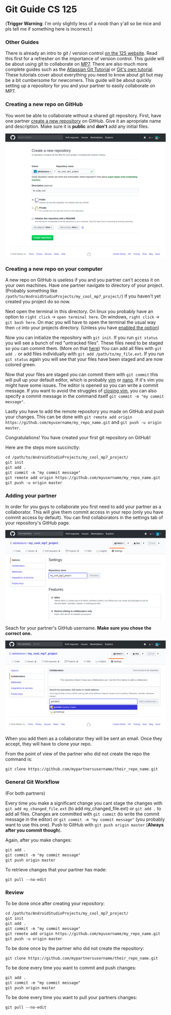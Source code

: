 # Git Guide CS 125
(**Trigger Warning**: I'm only slightly less of a noob than y'all so be nice and pls tell me if something here is incorrect.)

### Other Guides
There is already an intro to git / version control [on the 125 website](https://cs125.cs.illinois.edu/MP/setup/git/). Read this first for a refresher on the importance of version control. This guide will be about using git to collaborate on [MP7](https://cs125.cs.illinois.edu/MP/7/). There are also much more complete guides such as the [Atlassian Git Tutorial](https://www.atlassian.com/git/tutorials/what-is-version-control) or [Git's own tutorial](https://git-scm.com/docs/gittutorial). These tutorials cover about everything you need to know about git but may be a bit cumbersome for newcomers. This guide will be about quickly setting up a repository for you and your partner to easily collaborate on MP7.

### Creating a new repo on GitHub
You wont be able to collaborate without a shared git repository.
First, have one partner [create a new repository](https://github.com/new) on GitHub. Give it an apropriate name and description. Make sure it is <b>public</b> and <b>don't</b> add any initial files.

<img src="/img/new_repo.png" alt="new_repo.png"/>

### Creating a new repo on your computer
A new repo on GitHub is useless if you and you partner can't access it on your own machines. Have one partner navigate to directory of your project. (Probably something like `/path/to/AndroidStudioProjects/my_cool_mp7_project/`) If you haven't yet created you project do so now.

Next open the terminal in this directory. On linux you probably have an option to `right click` -> `open terminal here`. On windows, `right click` -> `git bash here`. On mac you will have to open the terminal the usual way then `cd` into your projects directory. (Unless you have [enabled the option](https://lifehacker.com/launch-an-os-x-terminal-window-from-a-specific-folder-1466745514))

Now you can initialize the repository with `git init`. If you run `git status` you will see a bunch of red "untracked files". These files need to be staged so you can commit them. (More on that [here](https://git-scm.com/book/en/v2/Git-Basics-Recording-Changes-to-the-Repository)) You can add all files with `git add .` or add files individually with `git add /path/to/my_file.ext`. If you run `git status` again you will see that your files have been staged and are now colored green.

Now that your files are staged you can commit them with `git commit` this will pull up your default editor, which is probably [vim](https://www.vim.org/) or [nano](https://www.nano-editor.org/). If it's vim you might have some issues. The editor is opened so you can write a commit message. If you want to avoid the struggles of [closing vim](https://itsfoss.com/how-to-exit-vim/), you can also specify a commit message in the command itself `git commit -m "my commit message"`.

Lastly you have to add the remote repository you made on GitHub and push your changes. This can be done with `git remote add origin https://github.com/myusername/my_repo_name.git` and `git push -u origin master`.

Congratulations! You have created your first git repository on GitHub!

Here are the steps more succinctly:
```
cd /path/to/AndroidStudioProjects/my_cool_mp7_project/
git init
git add .
git commit -m "my commit message"
git remote add origin https://github.com/myusername/my_repo_name.git
git push -u origin master
```

### Adding your partner

In order for you guys to collaborate you first need to add your partner as a collaborator. This will give them commit access in your repo (only you have commit access by default). You can find collaborators in the settings tab of your repository's GitHub page.

<img src="/img/find_collaborators.png" alt="find_collaborators.png"/>

Seach for your partner's GitHub username. <b>Make sure you chose the correct one.</b>

<img src="/img/collaborate.png" alt="collaborate.png"/>

When you add them as a collaborator they will be sent an email. Once they accept, they will have to clone your repo.

From the point of view of the partner who did not create the repo the command is:

```
git clone https://github.com/mypartnersusername/their_repo_name.git
```

### General Git Workflow
(For both partners)

Every time you make a significant change you cant stage the changes with `git add my_changed_file.ext` (to add my_changed_file.ext) or `git add .` to add all files. Changes are committed with `git commit` (to write the commit message in the editor) or `git commit -m "my commit message"` (you probably want to use this one). Push to GitHub with `git push origin master` (<b>Always after you commit though</b>).

Again, after you make changes:

```
git add .
git commit -m "my commit message"
git push origin master
```

To retrieve changes that your partner has made:
```
git pull --no-edit
```

### Review

To be done once after creating your repository:

```
cd /path/to/AndroidStudioProjects/my_cool_mp7_project/
git init
git add .
git commit -m "my commit message"
git remote add origin https://github.com/myusername/my_repo_name.git
git push -u origin master
```

To be done once by the partner who did not create the repository:

```
git clone https://github.com/mypartnersusername/their_repo_name.git
```

To be done every time you want to commit and push changes:

```
git add .
git commit -m "my commit message"
git push origin master
```

To be done every time you want to pull your partners changes:

```
git pull --no-edit
```
